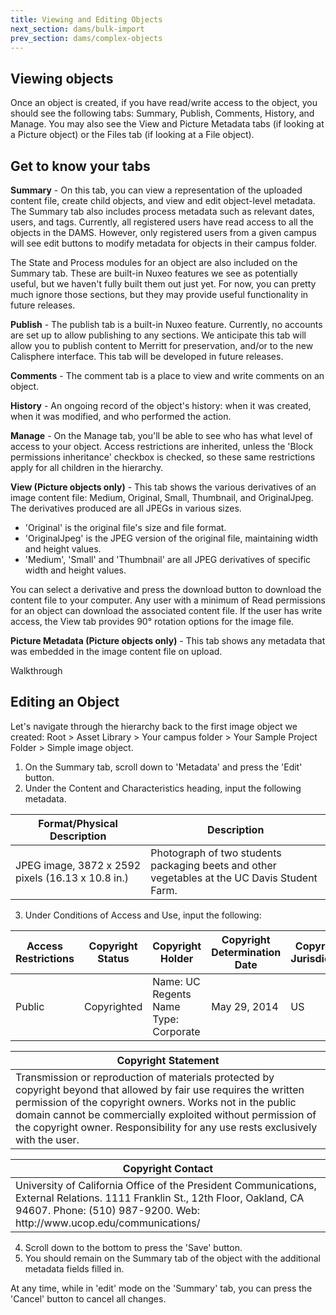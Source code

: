 ```yaml
---
title: Viewing and Editing Objects
next_section: dams/bulk-import
prev_section: dams/complex-objects
---
```


## Viewing objects

Once an object is created, if you have read/write access to the object, you should see the following tabs: Summary, Publish, Comments, History, and Manage. You may also see the View and Picture Metadata tabs (if looking at a Picture object) or the Files tab (if looking at a File object). 

## Get to know your tabs

**Summary** - On this tab, you can view a representation of the uploaded content file, create child objects, and view and edit object-level metadata. The Summary tab also includes process metadata such as relevant dates, users, and tags. Currently, all registered users have read access to all the objects in the DAMS. However, only registered users from a given campus will see edit buttons to modify metadata for objects in their campus folder. 

<div class="note">The State and Process modules for an object are also included on the Summary tab. These are built-in Nuxeo features we see as potentially useful, but we haven't fully built them out just yet. For now, you can pretty much ignore those sections, but they may provide useful functionality in future releases.</div>

**Publish** - The publish tab is a built-in Nuxeo feature. Currently, no accounts are set up to allow publishing to any sections. We anticipate this tab will allow you to publish content to Merritt for preservation, and/or to the new Calisphere interface. This tab will be developed in future releases. 

**Comments** - The comment tab is a place to view and write comments on an object. 

**History** - An ongoing record of the object's history: when it was created, when it was modified, and who performed the action. 

**Manage** - On the Manage tab, you'll be able to see who has what level of access to your object. Access restrictions are inherited, unless the 'Block permissions inheritance' checkbox is checked, so these same restrictions apply for all children in the hierarchy.

**View (Picture objects only)** - This tab shows the various derivatives of an image content file: Medium, Original, Small, Thumbnail, and OriginalJpeg. The derivatives produced are all JPEGs in various sizes.
<div>
    <ul>
      <li>'Original' is the original file's size and file format.</li>
      <li>'OriginalJpeg' is the JPEG version of the original file, maintaining width and height values.</li>
      <li>'Medium', 'Small' and 'Thumbnail' are all JPEG derivatives of specific width and height values.</li>
    </ul>
</div>
You can select a derivative and press the download button to download the content file to your computer. Any user with a minimum of Read permissions for an object can download the associated content file. If the user has write access, the View tab provides 90° rotation options for the image file.

**Picture Metadata (Picture objects only)** - This tab shows any metadata that was embedded in the image content file on upload. 

<div class="walkthrough">Walkthrough</div>

## Editing an Object

Let's navigate through the hierarchy back to the first image object we created: Root > Asset Library > Your campus folder > Your Sample Project Folder > Simple image object. 

1. On the Summary tab, scroll down to 'Metadata' and press the 'Edit' button. 
2. Under the Content and Characteristics heading, input the following metadata. 

<table>
  <thead>
    <th class="w-1-3">Format/Physical Description</th>
    <th>Description</th>
  </thead>
  <tr>
    <td>JPEG image, 3872 x 2592 pixels (16.13 x 10.8 in.)</td>
    <td>Photograph of two students packaging beets and other vegetables at the UC Davis Student Farm.</td>
  </tr>
</table>

<ol start="3">
  <li>Under Conditions of Access and Use, input the following:</li>
</ol>

<table>
  <thead>
    <th>Access Restrictions</th>
    <th>Copyright Status</th>
    <th class="w-1-3">Copyright Holder</th>
    <th>Copyright Determination Date</th>
    <th>Copyright Jurisdiction</th>
  </thead>
  <tr>
    <td>Public</td>
    <td>Copyrighted</td>
    <td>
      Name: UC Regents<br>
      Name Type: Corporate
    </td>
    <td>
      May 29, 2014
    </td>
    <td>US</td>
  </tr>
</table>

<table>
  <thead>
    <th>Copyright Statement</th>
  </thead>
  <tr>
    <td>
      Transmission or reproduction of materials protected by copyright beyond that allowed by fair use requires the written permission of the copyright owners. Works not in the public domain cannot be commercially exploited without permission of the copyright owner. Responsibility for any use rests exclusively with the user. 
    </td>
  </tr>
</table>

<table>
  <thead>
    <th>Copyright Contact</th>
  </thead>
  <tr>
    <td>
      University of California Office of the President Communications, External Relations. 1111 Franklin St., 12th Floor, Oakland, CA 94607. Phone: (510) 987-9200. Web: http://www.ucop.edu/communications/
    </td>
  </tr>
</table>

<ol start="4">
  <li>Scroll down to the bottom to press the 'Save' button.</li>
  <li>You should remain on the Summary tab of the object with the additional metadata fields filled in.</li>
</ol>

<div class="note">At any time, while in 'edit' mode on the 'Summary' tab, you can press the 'Cancel' button to cancel all changes.</div>
